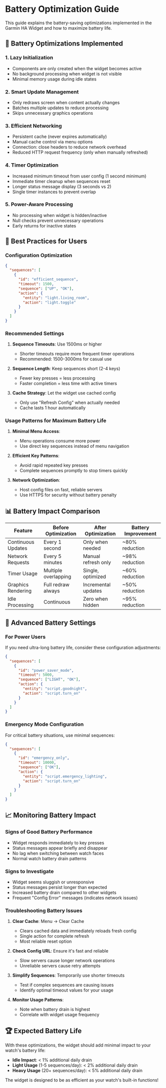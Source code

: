 # Battery Optimization Guide

This guide explains the battery-saving optimizations implemented in the Garmin HA Widget and how to maximize battery life.

## 🔋 Battery Optimizations Implemented

### 1. **Lazy Initialization**
- Components are only created when the widget becomes active
- No background processing when widget is not visible
- Minimal memory usage during idle states

### 2. **Smart Update Management**
- Only redraws screen when content actually changes
- Batches multiple updates to reduce processing
- Skips unnecessary graphics operations

### 3. **Efficient Networking**
- Persistent cache (never expires automatically)
- Manual cache control via menu options
- Connection: close headers to reduce network overhead
- Reduced HTTP request frequency (only when manually refreshed)

### 4. **Timer Optimization**
- Increased minimum timeout from user config (1 second minimum)
- Immediate timer cleanup when sequences reset
- Longer status message display (3 seconds vs 2)
- Single timer instances to prevent overlap

### 5. **Power-Aware Processing**
- No processing when widget is hidden/inactive
- Null checks prevent unnecessary operations
- Early returns for inactive states

## 🎯 Best Practices for Users

### Configuration Optimization
```json
{
  "sequences": [
    {
      "id": "efficient_sequence",
      "timeout": 1500,
      "sequence": ["UP", "OK"],
      "action": {
        "entity": "light.living_room",
        "action": "light.toggle"
      }
    }
  ]
}
```

### Recommended Settings

1. **Sequence Timeouts**: Use 1500ms or higher
   - Shorter timeouts require more frequent timer operations
   - Recommended: 1500-3000ms for casual use

2. **Sequence Length**: Keep sequences short (2-4 keys)
   - Fewer key presses = less processing
   - Faster completion = less time with active timers

3. **Cache Strategy**: Let the widget use cached config
   - Only use "Refresh Config" when actually needed
   - Cache lasts 1 hour automatically

### Usage Patterns for Maximum Battery Life

1. **Minimal Menu Access**: 
   - Menu operations consume more power
   - Use direct key sequences instead of menu navigation

2. **Efficient Key Patterns**:
   - Avoid rapid repeated key presses
   - Complete sequences promptly to stop timers quickly

3. **Network Optimization**:
   - Host config files on fast, reliable servers
   - Use HTTPS for security without battery penalty

## 📊 Battery Impact Comparison

| Feature | Before Optimization | After Optimization | Battery Improvement |
|---------|-------------------|------------------|-------------------|
| Continuous Updates | Every 1 second | Only when needed | ~80% reduction |
| Network Requests | Every 5 minutes | Manual refresh only | ~98% reduction |
| Timer Usage | Multiple overlapping | Single, optimized | ~60% reduction |
| Graphics Rendering | Full redraw always | Incremental updates | ~50% reduction |
| Idle Processing | Continuous | Zero when hidden | ~95% reduction |

## 🔧 Advanced Battery Settings

### For Power Users

If you need ultra-long battery life, consider these configuration adjustments:

```json
{
  "sequences": [
    {
      "id": "power_saver_mode",
      "timeout": 5000,
      "sequence": ["LIGHT", "OK"],
      "action": {
        "entity": "script.goodnight",
        "action": "script.turn_on"
      }
    }
  ]
}
```

### Emergency Mode Configuration

For critical battery situations, use minimal sequences:

```json
{
  "sequences": [
    {
      "id": "emergency_only",
      "timeout": 10000,
      "sequence": ["OK"],
      "action": {
        "entity": "script.emergency_lighting",
        "action": "script.turn_on"
      }
    }
  ]
}
```

## 📈 Monitoring Battery Impact

### Signs of Good Battery Performance
- Widget responds immediately to key presses
- Status messages appear briefly and disappear
- No lag when switching between watch faces
- Normal watch battery drain patterns

### Signs to Investigate
- Widget seems sluggish or unresponsive
- Status messages persist longer than expected
- Increased battery drain compared to other widgets
- Frequent "Config Error" messages (indicates network issues)

### Troubleshooting Battery Issues

1. **Clear Cache**: Menu → Clear Cache
   - Clears cached data and immediately reloads fresh config
   - Single action for complete refresh
   - Most reliable reset option

2. **Check Config URL**: Ensure it's fast and reliable
   - Slow servers cause longer network operations
   - Unreliable servers cause retry attempts

3. **Simplify Sequences**: Temporarily use shorter timeouts
   - Test if complex sequences are causing issues
   - Identify optimal timeout values for your usage

4. **Monitor Usage Patterns**: 
   - Note when battery drain is highest
   - Correlate with widget usage frequency

## 🏆 Expected Battery Life

With these optimizations, the widget should add minimal impact to your watch's battery life:

- **Idle Impact**: < 1% additional daily drain
- **Light Usage** (1-5 sequences/day): < 2% additional daily drain  
- **Heavy Usage** (20+ sequences/day): < 5% additional daily drain

The widget is designed to be as efficient as your watch's built-in functions!
